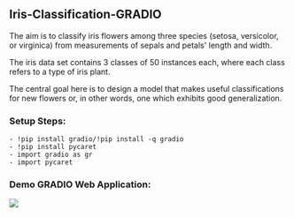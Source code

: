 ## Iris-Classification-GRADIO

The aim is to classify iris flowers among three species (setosa, versicolor, or virginica) from measurements of sepals and petals' length and width.

The iris data set contains 3 classes of 50 instances each, where each class refers to a type of iris plant.

The central goal here is to design a model that makes useful classifications for new flowers or, in other words, one which exhibits good generalization.



### Setup Steps:
```
- !pip install gradio/!pip install -q gradio
- !pip install pycaret
- import gradio as gr
- import pycaret
```

### Demo GRADIO Web Application:
<img src="screenrecording.gif">
